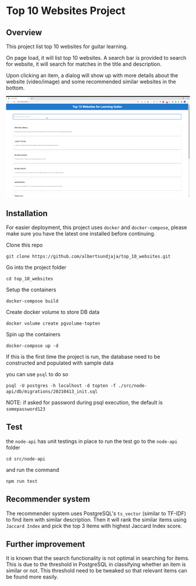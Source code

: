 # Top 10 Websites Project

## Overview

This project list top 10 websites for guitar learning.

On page load, it will list top 10 websites.
A search bar is provided to search for website, it will search for matches in the title and description.

Upon clicking an item, a dialog will show up with more details about the website (video/image) and some recommended similar websites in the bottom.

![demo](https://github.com/albertsundjaja/top_10_websites/blob/master/docs/demo.gif)

## Installation

For easier deployment, this project uses `docker` and `docker-compose`, please make sure you have the latest one installed before continuing.

Clone this repo

```
git clone https://github.com/albertsundjaja/top_10_websites.git
```

Go into the project folder

```
cd top_10_websites
```

Setup the containers

```
docker-compose build
```

Create docker volume to store DB data

```
docker volume create pgvolume-topten
```

Spin up the containers

```
docker-compose up -d
```

If this is the first time the project is run, 
the database need to be constructed and populated with sample data

you can use `psql` to do so

```
psql -U postgres -h localhost -d topten -f ./src/node-api/db/migrations/20210413_init.sql
```

NOTE: if asked for password during psql execution, the default is `somepassword123`

## Test

the `node-api` has unit testings in place
to run the test go to the `node-api` folder

```
cd src/node-api
```

and run the command

```
npm run test
```

## Recommender system

The recommender system uses PostgreSQL's `ts_vector` (similar to TF-IDF) to find item with similar description.
Then it will rank the similar items using `Jaccard Index` and pick the top 3 items with highest Jaccard Index score.

## Further improvement

It is known that the search functionality is not optimal in searching for items.
This is due to the threshold in PostgreSQL in classifying whether an item is similar or not.
This threshold need to be tweaked so that relevant items can be found more easily.